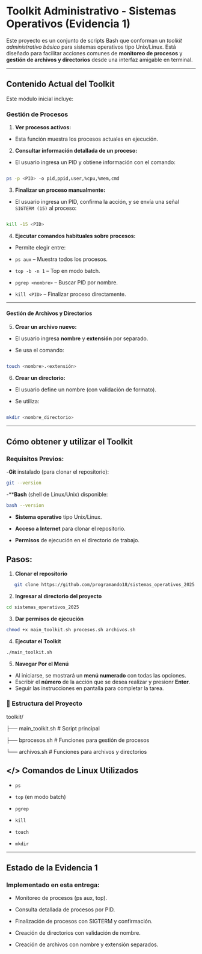 
# Toolkit Administrativo - Sistemas Operativos (Evidencia 1)

  

Este proyecto es un conjunto de scripts Bash que conforman un *toolkit administrativo básico* para sistemas operativos tipo Unix/Linux. Está diseñado para facilitar acciones comunes de **monitoreo de procesos** y **gestión de archivos y directorios** desde una interfaz amigable en terminal.

  

---

  

## Contenido Actual del Toolkit

  

Este módulo inicial incluye:

  

### Gestión de Procesos

  

1.  **Ver procesos activos:**

-  Esta función muestra los procesos actuales en ejecución.

  

2.  **Consultar información detallada de un proceso:**

- El usuario ingresa un PID y obtiene información con el comando:

```bash

ps -p <PID> -o pid,ppid,user,%cpu,%mem,cmd

```

  

3.  **Finalizar un proceso manualmente:**

- El usuario ingresa un PID, confirma la acción, y se envía una señal `SIGTERM (15)` al proceso:

```bash

kill -15 <PID>

```

  

4.  **Ejecutar comandos habituales sobre procesos:**

- Permite elegir entre:

-  `ps aux` – Muestra todos los procesos.

-  `top -b -n 1` – Top en modo batch.

-  `pgrep <nombre>` – Buscar PID por nombre.

-  `kill <PID>` – Finalizar proceso directamente.

 

---

  

#### Gestión de Archivos y Directorios

  

5.  **Crear un archivo nuevo:**

- El usuario ingresa **nombre** y **extensión** por separado.

- Se usa el comando:

```bash

touch <nombre>.<extensión>

```

  

6.  **Crear un directorio:**

- El usuario define un nombre (con validación de formato).

- Se utiliza:

```bash

mkdir <nombre_directorio>

```

  

---

  

## Cómo obtener y utilizar el Toolkit


###  **Requisitos Previos:**

-**Git** instalado (para clonar el repositorio):  
  ```bash
  git --version
  ``` 
-****Bash** (shell de Linux/Unix) disponible: 
  ```bash
  bash --version
 ```
-   **Sistema operativo**  tipo Unix/Linux.
    
-   **Acceso a Internet**  para clonar el repositorio.
    
-   **Permisos**  de ejecución en el directorio de trabajo.
 
##  **Pasos:**

1. **Clonar el repositorio**  
```bash
   git clone https://github.com/programando18/sistemas_operativos_2025.git
```
2. **Ingresar al directorio del proyecto**
```bash
cd sistemas_operativos_2025
```
3. **Dar permisos de ejecución**
```bash
chmod +x main_toolkit.sh procesos.sh archivos.sh
```
4. **Ejecutar el Toolkit**
```bash
./main_toolkit.sh
```
5. **Navegar Por el Menú**
 -   Al iniciarse, se mostrará un **menú numerado**  con todas las opciones. 
 -   Escribir el **número**  de la acción que se desea realizar y presionr **Enter**.
-  Seguir las instrucciones en pantalla para completar la tarea.

### 📂 Estructura del Proyecto
toolkit/

├── main_toolkit.sh      # Script principal

├── bprocesos.sh            # Funciones para gestión de procesos

└── archivos.sh             # Funciones para archivos y directorios
## </> Comandos de Linux Utilizados

-   `ps`
    
-   `top` (en modo batch)
    
-   `pgrep`
    
-   `kill`
    
-   `touch`
    
-   `mkdir`
---
## Estado de la Evidencia 1

### **Implementado en esta entrega:**

-   Monitoreo de procesos (ps aux, top).
    
-   Consulta detallada de procesos por PID.
    
-   Finalización de procesos con SIGTERM y confirmación.
    
-   Creación de directorios con validación de nombre.
    
-   Creación de archivos con nombre y extensión separados.
    
